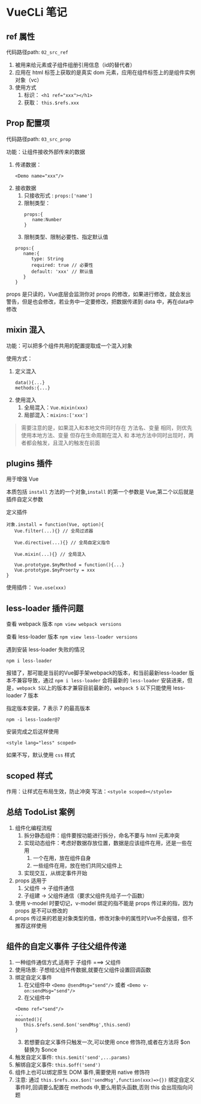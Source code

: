 # VueCLi 笔记

## ref 属性

代码路径path: `02_src_ref`

1. 被用来给元素或子组件组册引用信息（id的替代者）
2. 应用在 html 标签上获取的是真实 dom 元素，应用在组件标签上的是组件实例对象（vc）
3. 使用方式
   1. 标识： `<h1 ref="xxx"></h1>`
   2. 获取： `this.$refs.xxx`


## Prop 配置项 

代码路径path: `03_src_prop`

功能：让组件接收外部传来的数据

1. 传递数据：
   ```
   <Demo name="xxx"/>
   ```
2. 接收数据
   1. 只接收形式 : `props:['name']`
   2. 限制类型：
      ```
      props:{
         name:Number
      }
      ```
   3. 限制类型、限制必要性、指定默认值
   ```
   props:{
      name:{
         type: String
         required: true // 必要性
         default: 'xxx' // 默认值
      }
   }
   ```
props 是只读的，Vue底层会监测你对 props 的修改，如果进行修改，就会发出警告，但是也会修改，若业务中一定要修改，把数据传递到 data 中，再在data中修改

## mixin 混入

功能：可以把多个组件共用的配置提取成一个混入对象

使用方式：
1. 定义混入
   ```
   data(){...}
   methods:{...}
   ```
2. 使用混入
   1. 全局混入：`Vue.mixin(xxx)`
   2. 局部混入：`mixins:['xxx']`

> 需要注意的是，如果混入和本地文件同时存在 方法名、变量 相同，则优先使用本地方法、变量
> 但存在生命周期在混入 和 本地方法中同时出现时，两者都会触发，且混入的触发在前面

## plugins 插件

用于增强 Vue

本质包括 `install` 方法的一个对象,`install` 的第一个参数是 Vue,第二个以后就是插件自定义参数

定义插件
```
对象.install = function(Vue, option){
   Vue.filter(...){} // 全局过滤器

   Vue.directive(...){} // 全局自定义指令

   Vue.mixin(...){} // 全局混入

   Vue.prototype.$myMethod = function(){...}
   Vue.prototype.$myProerty = xxx
}
```

使用插件： `Vue.use(xxx)`


## less-loader 插件问题

查看 webpack 版本 `npm view webpack versions`

查看 less-loader 版本 `npm view less-loader versions`

遇到安装 less-loader 失败的情况
```
npm i less-loader
```
报错了，那可能是当前的Vue脚手架webpack的版本，和当前最新less-loader 版本不兼容导致，通过 `npm i less-loader` 会将最新的 `less-loader` 安装进来，但是，`webpack 5`以上的版本才兼容目前最新的，`webpack 5` 以下只能使用 less-loader 7 版本


指定版本安装，7 表示 7 的最高版本
```
npm -i less-loader@7
```

安装完成之后这样使用
```
<style lang="less" scoped>
```
如果不写，默认使用 `css` 样式

## scoped 样式

作用：让样式在布局生效，防止冲突
写法：`<styole scoped></styole>`


## 总结 TodoList 案例

1. 组件化编程流程
   1. 拆分静态组件：组件要按功能进行拆分，命名不要与 html 元素冲突
   2. 实现动态组件：考虑好数据存放位置，数据是应该组件在用，还是一些在用
      1. 一个在用，放在组件自身
      2. 一些组件在用，放在他们共同父组件上
   3. 实现交互，从绑定事件开始
2. props 适用于
   1. 父组件 -> 子组件通信
   2. 子组建 -> 父组件通信（要求父组件先给子一个函数）
3. 使用 v-model 时要切记，v-model 绑定的指不能是 props 传过来的指，因为 props 是不可以修改的
4. props 传过来的若是对象类型的值，修改对象中的属性时Vue不会报错，但不推荐这样使用

## 组件的自定义事件 子往父组件传递

1. 一种组件通信方式,适用于 子组件 ===> 父组件
2. 使用场景: 子想给父组件传数据,就要在父组件设置回调函数
3. 绑定自定义事件
   1. 在父组件中 `<Demo @sendMsg="send"/>` 或者 `<Demo v-on:sendMsg="send"/>`
   2. 在父组件中
   ```
   <Demo ref="send"/>
   ...
   mounted(){
      this.$refs.send.$on('sendMsg',this.send)
   }
   ```
   3. 若想要自定义事件只触发一次,可以使用 once 修饰符,或者在方法将 $on 替换为 $once
4. 触发自定义事件: `this.$emit('send',...params)`
5. 解绑自定义事件: `this.$off('send')`
6. 组件上也可以绑定原生 DOM 事件,需要使用 native 修饰符
7. 注意: 通过 `this.$refs.xxx.$on('sendMsg',function(xxx)=>{})` 绑定自定义事件时,回调要么配置在 methods 中,要么用箭头函数,否则 this 会出现指向问题